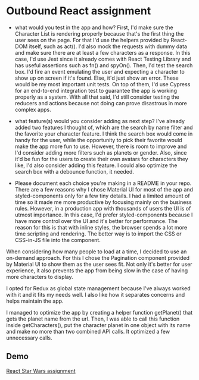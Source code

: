 # Outbound React assignment

- what would you test in the app and how?
  First, I'd make sure the Character List is rendering properly because that's the first thing the user sees on the page. For that I'd use the
  helpers provided by React-DOM itself, such as act().
  I'd also mock the requests with dummy data and make sure there are at least a few characters as a response. In this case, I'd use Jest since it already
  comes with React Testing Library and has useful assertions such as fn() and spyOn().
  Then, I'd test the search box. I'd fire an event emulating the user and expecting a character to show up on screen if it's found. Else, it'd just
  show an error.
  These would be my most important unit tests.
  On top of them, I'd use Cypress for an end-to-end integration test to guarantee the app is working properly as a system.
  With all that said, I'd still consider testing the reducers and actions because not doing can prove disastrous in more complex apps.

- what feature(s) would you consider adding as next step?
  I've already added two features I thought of, which are the search by name filter and the favorite your character feature.
  I think the search box would come in handy for the user, while the opportunity to pick their favorite would make the app more fun to use.
  However, there is room to improve and I'd consider adding more filters such as planets or gender.
  Also, since it'd be fun for the users to create their own avatars for characters they like, I'd also consider adding this feature.
  I could also optimize the search box with a debounce function, it needed.

- Please document each choice you're making in a README in your repo.
  There are a few reasons why I chose Material UI for most of the app and styled-components only for a few tiny details. I had a limited amount of time so it made me more productive by focusing mainly on the business rules.
  However, in a production app with thousands of users the UI is of utmost importance. In this case, I'd prefer styled-components because I have more control over the UI and it's better for performance. The reason for this is that with inline styles, the browser spends a lot more time scripting and rendering.
  The better way is to import the CSS or CSS-in-JS file into the component.

When considering how many people to load at a time, I decided to use an on-demand approach. For this I chose the Pagination component provided by Material UI to show them as the user sees fit. Not only it's better for user experience, it also prevents the app from being slow in the case of having more characters to display.

I opted for Redux as global state management because I've always worked with it and it fits my needs well. I also like how it separates concerns and helps maintain the app.

I managed to optimize the app by creating a helper function getPlanet() that gets the planet name from the url. Then, I was able to call this function inside
getCharacters(), put the character planet in one object with its name and make no more than two combined API calls. It optimized a few unnecessary calls.

## Demo

[React Star Wars assignment](https://sw-assignment.herokuapp.com/)

